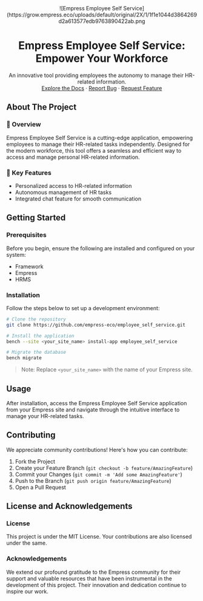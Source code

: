 <div align="center">
![Empress Employee Self Service](https://grow.empress.eco/uploads/default/original/2X/1/1f1e1044d3864269d2a613577edb9763890422ab.png
<h1 align="center">Empress Employee Self Service: Empower Your Workforce</h1>
<p align="center">
An innovative tool providing employees the autonomy to manage their HR-related information.
<br />
<a href="https://grow.empress.eco/">Explore the Docs</a>
·
<a href="https://github.com/empress-eco/employee_self_service/issues">Report Bug</a>
·
<a href="https://github.com/empress-eco/employee_self_service/issues">Request Feature</a>
</p>
</div>

## About The Project

### 📖 Overview
Empress Employee Self Service is a cutting-edge application, empowering employees to manage their HR-related tasks independently. Designed for the modern workforce, this tool offers a seamless and efficient way to access and manage personal HR-related information.

### 🌟 Key Features
- Personalized access to HR-related information 
- Autonomous management of HR tasks 
- Integrated chat feature for smooth communication 

## Getting Started

### Prerequisites
Before you begin, ensure the following are installed and configured on your system:
- Framework
- Empress
- HRMS

### Installation
Follow the steps below to set up a development environment:

```sh
# Clone the repository
git clone https://github.com/empress-eco/employee_self_service.git

# Install the application
bench --site <your_site_name> install-app employee_self_service

# Migrate the database
bench migrate
```
>Note: Replace `<your_site_name>` with the name of your Empress site.

## Usage
After installation, access the Empress Employee Self Service application from your Empress site and navigate through the intuitive interface to manage your HR-related tasks.

## Contributing
We appreciate community contributions! Here's how you can contribute:

1. Fork the Project
2. Create your Feature Branch (`git checkout -b feature/AmazingFeature`)
3. Commit your Changes (`git commit -m 'Add some AmazingFeature'`)
4. Push to the Branch (`git push origin feature/AmazingFeature`)
5. Open a Pull Request

## License and Acknowledgements

### License
This project is under the MIT License. Your contributions are also licensed under the same.

### Acknowledgements
We extend our profound gratitude to the Empress community for their support and valuable resources that have been instrumental in the development of this project. Their innovation and dedication continue to inspire our work.